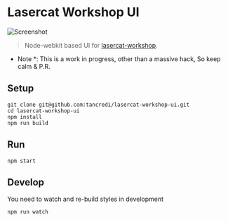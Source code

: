 # Lasercat Workshop UI

![Screenshot](http://oi58.tinypic.com/2a5n78o.jpg)

> Node-webkit based UI for [lasercat-workshop](https://github.com/tableflip/lasercat-workshop).

* Note *: This is a work in progress, other than a massive hack, So keep calm & P.R.

## Setup

```
git clone git@github.com:tancredi/lasercat-workshop-ui.git
cd lasercat-workshop-ui
npm install
npm run build
```

## Run

```
npm start
```

## Develop

You need to watch and re-build styles in development

```
npm run watch
```